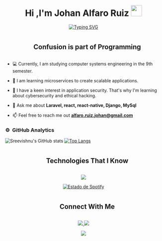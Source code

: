 <h1 align="center">Hi ,I'm Johan Alfaro Ruiz <img src="https://media.giphy.com/media/hvRJCLFzcasrR4ia7z/giphy.gif" width="35"></h1>
<p align="center">
<a href="https://git.io/typing-svg"><img src="https://readme-typing-svg.demolab.com?font=Fira+Code&pause=1000&center=true&vCenter=true&width=435&lines=Backend+Developer" alt="Typing SVG" /></a>
</p>

<!--h2 without bottom border-->
<div id="user-content-toc">
  <ul align="center">
    <summary><h2 style="display: inline-block">Confusion is part of Programming</h2></summary>
  </ul>
</div>


<!--Intro start-->
- 💻 Currently, I am studying computer systems engineering in the 9th semester.

- 📱 I am learning microservices to create scalable applications.

- 🔐 I have a keen interest in application security. That's why I'm learning about cybersecurity and ethical hacking.

- 💬 Ask me about **Laravel, react, react-native, Django, MySql**

- 📫 Feel free to reach me out **alfaro.ruiz.johan@gmail.com**


<!--Intro end-->

### ⚙️ &nbsp;GitHub Analytics
![Sreevishnu's GitHub stats](https://github-readme-stats.vercel.app/api?username=J0harAR&hide=issues&show_icons=true&theme=tokyonight)
[![Top Langs](https://github-readme-stats.vercel.app/api/top-langs/?username=J0harAR&layout=compact&theme=tokyonight)](https://github.com/J0harAR/github-readme-stats)





<!--h1 without bottom border-->
<div id="user-content-toc">
  <ul align="center">
    <summary><h2 style="display: inline-block">Technologies That I Know</h2></summary>
  </ul>
</div>
<!--tech stack icons-->
<p align="center">
  <a href="https://skillicons.dev">
    <img src="https://skillicons.dev/icons?i=git,bootstrap,css,firebase,github,html,java,python,django,php,laravel,js,kotlin,mysql,nodejs,postman,react,tailwind,vscode&perline=14" />
  </a>
</p>




<p align="center">
  <a href="https://spotify-github-profile.vercel.app/api/view?uid=w0a65mcr628rmh7zg309zkag2&redirect=true">
    <img src="https://spotify-github-profile.vercel.app/api/view?uid=w0a65mcr628rmh7zg309zkag2&cover_image=true&theme=novatorem&show_offline=false&background_color=121212&interchange=false&bar_color=53b14f&bar_color_cover=false" alt="Estado de Spotify">
  </a>
</p>




<div id="user-content-toc">
  <ul align="center">
    <summary><h2 style="display: inline-block">Connect With Me</h2></summary>
  </ul>
</div>


<p align="center">
  <a href="https://twitter.com/Johan35981305">
    <img src="https://skillicons.dev/icons?i=twitter" />
  </a>
  <a href="https://www.instagram.com/j0han.a_r/">
    <img src="https://skillicons.dev/icons?i=instagram" />
  </a>
  
</p>
  



<!--profile visit count-->
<div align="center">
  
[![](https://visitcount.itsvg.in/api?id=1010nishant&icon=3&color=6)](https://visitcount.itsvg.in)
  
</div>


